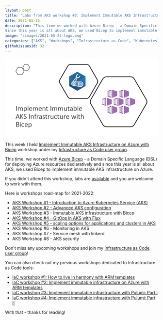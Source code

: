 ```yaml
---
layout: post
title: "Labs from AKS workshop #3: Implement Immutable AKS Infrastructure on Azure with Bicep"
date: 2021-05-25
description: "This time we worked with Azure Bicep - a Domain Specific Language (DSL) for deploying Azure resources declaratively.
Since this year is all about AKS, we used Bicep to implement immutable AKS infrastructure on Azure."
image: "/images/2021-05-25-logo.png"
categories: ["AKS", "Workshops", "Infrastructure as Code", "Kubernetes", "Bicep", "Azure Front Door"]
githubissuesid: 32
---
```


![logo](/images/2021-05-25-logo.png)

This week I held [Implement Immutable AKS Infrastructure on Azure with Bicep](https://www.meetup.com/Infrastructure-As-Code-User-Group-Oslo/events/277902947/) workshop under my [Infrastructure as Code user group](https://www.meetup.com/Infrastructure-As-Code-User-Group-Oslo).

This time, we worked with [Azure Bicep](https://github.com/Azure/bicep) - a Domain Specific Language (DSL) for deploying Azure resources declaratively and since this year is all about AKS, we used Bicep to implement immutable AKS infrastructure on Azure.

If you didn't attend this workshop, labs are [available](https://github.com/evgenyb/aks-workshops/tree/main/03-immutable-aks-infrastructure-with-bicep) and you are welcome to work with them.

Here is workshops road-map for 2021-2022:

* [AKS Workshop #1 - Introduction to Azure Kubernetes Service (AKS)](https://borzenin.com/azure-kubernetes-service-aks-workshop-1-labs/)
* [AKS Workshop #2 - Advanced AKS configuration](https://borzenin.com/azure-kubernetes-service-aks-workshop-2-labs/)
* [AKS Workshop #3 - Immutable AKS infrastructure with Bicep](https://borzenin.com/azure-kubernetes-service-aks-workshop-3-labs/)
* [AKS Workshop #4 - GitOps in AKS with Flux](https://borzenin.com/azure-kubernetes-service-aks-workshop-4-labs/)
* [AKS Workshop #5 - scaling options for applications and clusters in AKS](https://borzenin.com/azure-kubernetes-service-aks-workshop-5-labs/)
* AKS Workshop #6 - Monitoring in AKS
* AKS Workshop #7 - Service mesh with linkerd
* AKS Workshop #8 - AKS security

Don't miss any upcoming workshops and join my [Infrastructure as Code user group](https://www.meetup.com/Infrastructure-As-Code-User-Group-Oslo)!

You can also check out my previous workshops dedicated to Infrastructure as Code tools:

* [IaC workshop #1: How to live in harmony with ARM templates](https://borzenin.com/iac-ws1-labs/)
* [IaC workshop #2: Implement immutable infrastructure on Azure with ARM templates](https://borzenin.com/iac-ws2-labs/)
* [IaC workshop #3: Implement immutable infrastructure with Pulumi: Part I](https://borzenin.com/iac-ws3-labs/)
* [IaC workshop #4: Implement immutable infrastructure with Pulumi: Part II](https://borzenin.com/iac-ws4-labs/)


With that - thanks for reading!
